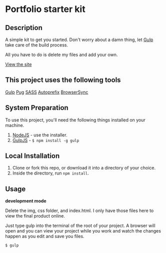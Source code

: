 Portfolio starter kit
=============================

## Description

A simple kit to get you started. Don't worry about a damn thing, let [Gulp](http://gulpjs.com/) take care of the build process.

All you have to do is delete my files and add your own.

[View the site](https://eric-jt.github.io/portfolio-starter/)

## This project uses the following tools

[Gulp](http://gulpjs.com/)
[Pug](https://github.com/pugjs/pug)
[SASS](http://sass-lang.com/)
[Autoprefix](https://autoprefixer.github.io/)
[BrowserSync](https://browsersync.io/)

## System Preparation

To use this project, you'll need the following things installed on your machine.

1. [NodeJS](http://nodejs.org) - use the installer.
2. [GulpJS](https://github.com/gulpjs/gulp) - `$ npm install -g gulp`

## Local Installation

1. Clone or fork this repo, or download it into a directory of your choice.
2. Inside the directory, run `npm install`.

## Usage

**development mode**

Delete the img, css folder, and index.html. I only have those files here to view the final product online.

Just type gulp into the terminal of the root of your project. A browser will open and you can view your project while you work and watch the changes happen as you edit and save you files.

```shell
$ gulp
```
